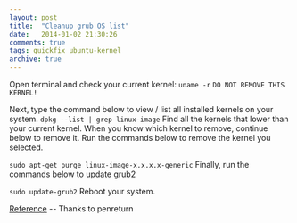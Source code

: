```yaml
---
layout: post
title:  "Cleanup grub OS list"
date:   2014-01-02 21:30:26
comments: true
tags: quickfix ubuntu-kernel
archive: true
---
```

Open terminal and check your current kernel:
`uname -r`
`DO NOT REMOVE THIS KERNEL!`

Next, type the command below to view / list all installed kernels on your system.
`dpkg --list | grep linux-image`
Find all the kernels that lower than your current kernel. When you know which kernel to remove, continue below to remove it. Run the commands below to remove the kernel you selected.

`sudo apt-get purge linux-image-x.x.x.x-generic`
Finally, run the commands below to update grub2

`sudo update-grub2`
Reboot your system.

[Reference](http://askubuntu.com/questions/2793/how-do-i-remove-or-hide-old-kernel-versions-to-clean-up-the-boot-menu)
-- Thanks to penreturn
